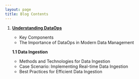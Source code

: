 ```yaml
---
layout: page
title: Blog Contents
---
```

1. [**Understanding DataOps**](https://sagars19.github.io/UDO_post_v1.html)
   - Key Components
   - The Importance of DataOps in Modern Data Management


    **1.1 Data Ingestion**
      - Methods and Technologies for Data Ingestion
      - Case Scenario: Implementing Real-time Data Ingestion
      - Best Practices for Efficient Data Ingestion

     

